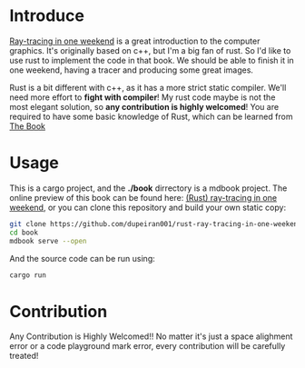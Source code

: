 
# Introduce

[Ray-tracing in one weekend](https://raytracing.github.io/books/RayTracingInOneWeekend.html) is a great introduction
to the computer graphics. It's originally based on c++, but I'm a big fan of rust. So I'd like to use rust to implement
the code in that book. We should be able to finish it in one weekend, having a tracer and producing some great images.

Rust is a bit different with c++, as it has a more strict static compiler. We'll need more effort to **fight with compiler**!
My rust code maybe is not the most elegant solution, so **any contribution is highly welcomed**! You are required to have some
basic knowledge of Rust, which can be learned from [The Book](https://doc.rust-lang.org/book/)

# Usage

This is a cargo project, and the **./book** dirrectory is a mdbook project. The online preview of this book can be 
found here: [(Rust) ray-tracing in one weekend](https://dupeiran001.github.io/rust-ray-tracing-in-one-weekend/), or 
you can clone this repository and build your own static copy:

```bash
git clone https://github.com/dupeiran001/rust-ray-tracing-in-one-weekend
cd book
mdbook serve --open
```

And the source code can be run using: 

```bash
cargo run
```

# Contribution

Any Contribution is Highly Welcomed!! No matter it's just a space alighment error or a code playground mark error, every contribution will be carefully treated!
